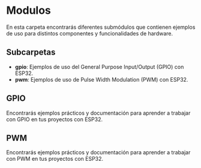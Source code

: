 # Modulos

En esta carpeta encontrarás diferentes submódulos que contienen ejemplos de uso para distintos componentes y funcionalidades de hardware.

## Subcarpetas

- **gpio**: Ejemplos de uso del General Purpose Input/Output (GPIO) con ESP32.
- **pwm**: Ejemplos de uso de Pulse Width Modulation (PWM) con ESP32.

## GPIO

Encontrarás ejemplos prácticos y documentación para aprender a trabajar con GPIO en tus proyectos con ESP32.

## PWM

Encontrarás ejemplos prácticos y documentación para aprender a trabajar con PWM en tus proyectos con ESP32.

